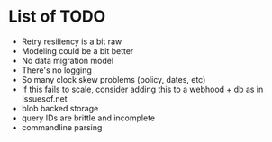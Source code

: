 # List of TODO

- Retry resiliency is a bit raw
- Modeling could be a bit better
- No data migration model
- There's no logging
- So many clock skew problems (policy, dates, etc)
- If this fails to scale, consider adding this to a webhood + db as in Issuesof.net
- blob backed storage
- query IDs are brittle and incomplete
- commandline parsing